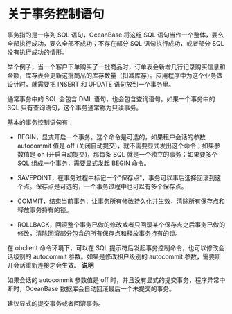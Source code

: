 关于事务控制语句 
=============================



事务指的是一序列 SQL 语句，OceanBase 将这组 SQL 语句当作一个整体，要么全部执行成功，要么全部不成功；不存在部分 SQL 语句执行成功，或者部分 SQL 没有执行成功的情形。

举个例子，当一个客户下单购买了一批商品时，订单表会新增几行记录购买信息和金额，库存表会更新这批商品的库存数量（扣减库存）。应用程序中为这个业务做设计时，就需要把 INSERT 和 UPDATE 语句放到一个事务里。

通常事务中的 SQL 会包含 DML 语句，也会包含查询语句。如果一个事务中的 SQL 只有查询语句，这个事务通常称为只读事务。

基本的事务控制语句有：

* BEGIN，显式开启一个事务。这个命令是可选的，如果租户会话的参数 autocommit 值是 off (关闭自动提交)，就不需要显式发出这个命令；如果参数值是 on (开启自动提交)，那每条 SQL 就是一个独立的事务；如果要多个 SQL 组成一个事务，需要显式发起 BEGIN 命令。

  

* SAVEPOINT，在事务过程中标记一个"保存点"，事务可以事后选择回滚到这个点。保存点是可选的，一个事务过程中也可以有多个保存点。

  

* COMMIT，结束当前事务，让事务所有修改持久化并生效，清除所有保存点和释放事务持有的锁。

  

* ROLLBACK，回滚整个事务已做的修改或者只回滚某个保存点之后事务已做的修改，清除回滚部分包含的所有保存点和释放事务持有的锁。

  




在 obclient 命令环境下，可以在 SQL 提示符后发起事务控制命令，也可以修改会话级别的 autocommit 参数。如果是修改租户级别的 autocommit 参数，需要断开会话重新连接才会生效。
**说明**



如果会话的 autocommit 参数值是 off 时，并且没有显式的提交事务，程序异常中断时，OceanBase 数据库会自动回滚最后一个未提交的事务。

建议显式的提交事务或者回滚事务。


